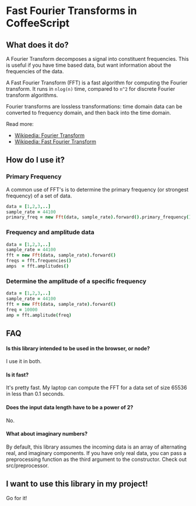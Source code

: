 Fast Fourier Transforms in CoffeeScript
=======================================
What does it do?
----------------
A Fourier Transform decomposes a signal into constituent frequencies.
This is useful if you have time based data, but want information about the frequencies of the data.

A Fast Fourier Transform (FFT) is a fast algorithm for computing the Fourier transform.
It runs in `nlog(n)` time, compared to `n^2` for discrete Fourier transform algorithms.

Fourier transforms are lossless transformations: time domain data can be converted to frequency domain, and then back into the time domain.

Read more:

* [Wikipedia: Fourier Transform](http://en.wikipedia.org/wiki/Fourier_transform)
* [Wikipedia: Fast Fourier Transform](http://en.wikipedia.org/wiki/Fft)


How do I use it?
----------------
### Primary Frequency
A common use of FFT's is to determine the primary frequency (or strongest frequency) of a set of data.

```coffeescript
data = [1,2,3,..]
sample_rate = 44100
primary_freq = new Fft(data, sample_rate).forward().primary_frequency()
```

### Frequency and amplitude data
```coffeescript
data = [1,2,3,..]
sample_rate = 44100
fft = new Fft(data, sample_rate).forward()
freqs = fft.frequencies()
amps  = fft.amplitudes()
```

### Determine the amplitude of a specific frequency
```coffeescript
data = [1,2,3,..]
sample_rate = 44100
fft = new Fft(data, sample_rate).forward()
freq = 10000
amp = fft.amplitude(freq)
```


FAQ
---
#### Is this library intended to be used in the browser, or node?
I use it in both.

#### Is it fast?
It's pretty fast. My laptop can compute the FFT for a data set of size 65536 in less than 0.1 seconds.

#### Does the input data length have to be a power of 2?
No.

#### What about imaginary numbers?
By default, this library assumes the incoming data is an array of alternating real, and imaginary components.
If you have only real data, you can pass a preprocessing function as the third argument to the constructor.
Check out src/preprocessor.


I want to use this library in my project!
-----------------------------------------
Go for it!
